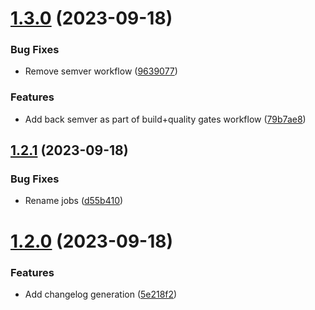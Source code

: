 # [1.3.0](https://github.com/artsiomshushkevich/finance-be/compare/v1.2.1...v1.3.0) (2023-09-18)


### Bug Fixes

* Remove semver workflow ([9639077](https://github.com/artsiomshushkevich/finance-be/commit/9639077ffc9ac599b9e21ed9758db960dfd109a2))


### Features

* Add back semver as part of build+quality gates workflow ([79b7ae8](https://github.com/artsiomshushkevich/finance-be/commit/79b7ae89d7bdb8c0451eafe23310bcc7f7d7c92c))

## [1.2.1](https://github.com/artsiomshushkevich/finance-be/compare/v1.2.0...v1.2.1) (2023-09-18)


### Bug Fixes

* Rename jobs ([d55b410](https://github.com/artsiomshushkevich/finance-be/commit/d55b410c04912412ea95abfeb9eea6dc608b37f5))

# [1.2.0](https://github.com/artsiomshushkevich/finance-be/compare/v1.1.0...v1.2.0) (2023-09-18)


### Features

* Add changelog generation ([5e218f2](https://github.com/artsiomshushkevich/finance-be/commit/5e218f206bdd7c92b2af955166a518a836e84a4f))
